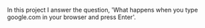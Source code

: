 In this project I answer the question, 'What happens when you type google.com in your browser and press Enter'.
